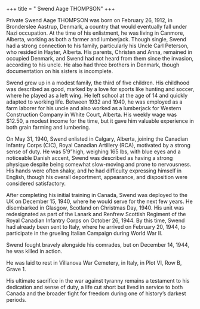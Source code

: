 +++
title = " Swend Aage THOMPSON"
+++


Private Swend Aage THOMPSON was born on February 26, 1912, in Bronderslee Aastrup, Denmark, a country that would eventually fall under Nazi occupation. 
At the time of his enlistment, he was living in Canmore, Alberta, working as both a farmer and lumberjack. Though single, Swend had a strong connection to his family, particularly his Uncle Carl Peterson, who resided in Hayter, Alberta. 
His parents, Christen and Anna, remained in occupied Denmark, and Swend had not heard from them since the invasion, according to his uncle. 
He also had three brothers in Denmark, though documentation on his sisters is incomplete.

Swend grew up in a modest family, the third of five children. His childhood was described as good, marked by a love for sports like hunting and soccer, where he played as a left wing. 
He left school at the age of 14 and quickly adapted to working life. Between 1932 and 1940, he was employed as a farm laborer for his uncle and also worked as a lumberjack for Western Construction Company in White Court, Alberta. His weekly wage was $12.50, a modest income for the time, but it gave him valuable experience in both grain farming and lumbering.

On May 31, 1940, Swend enlisted in Calgary, Alberta, joining the Canadian Infantry Corps (CIC), Royal Canadian Artillery (RCA), motivated by a strong sense of duty. 
He was 5’9”high, weighing 165 lbs, with blue eyes and a noticeable Danish accent, Swend was described as having a strong physique despite being somewhat slow-moving and prone to nervousness. His hands were often shaky, and he had difficulty expressing himself in English, though his overall deportment, appearance, and disposition were considered satisfactory.

After completing his initial training in Canada, Swend was deployed to the UK on December 15, 1940, where he would serve for the next few years. He disembarked in Glasgow, Scotland on Christmas Day, 1940. His unit was redesignated as part of the Lanark and Renfrew Scottish Regiment of the Royal Canadian Infantry Corps on October 26, 1944. By this time, Swend had already been sent to Italy, where he arrived on February 20, 1944, to participate in the grueling Italian Campaign during World War II.

Swend fought bravely alongside his comrades, but on December 14, 1944, he was killed in action. 

He was laid to rest in Villanova War Cemetery, in Italy, in Plot VI, Row B, Grave 1.
 
His ultimate sacrifice in the war against tyranny remains a testament to his dedication and sense of duty, a life cut short but lived in service to both Canada and the broader fight for freedom during one of history’s darkest periods.

